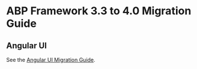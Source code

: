 # ABP Framework 3.3 to 4.0 Migration Guide

## Angular UI

See the [Angular UI Migration Guide](Abp-5_0-Angular.md).
